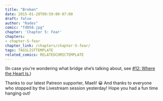 ```yaml
---
title: "Broken"
date: 2015-01-28T09:59:00-07:00
draft: false
author: "Rades"
comic: "fd058.jpg"
chapter: 'Chapter 5: Fear'
chapters:
- chapter-5-fear
chapter_link: /chapters/chapter-5-fear/
tags: TAGSLISTTEMPLATE
related_comics: RELATEDCOMICTEMPLATE
---
```


(In case you’re wondering what bridge she’s talking about, see <a href="/comic/where-the-heart-is/">#12: Where the Heart Is.</a>)


Thanks to our latest Patreon supporter, Maeli! 😀  And thanks to everyone who stopped by the Livestream session yesterday! Hope you had a fun time hanging out!

